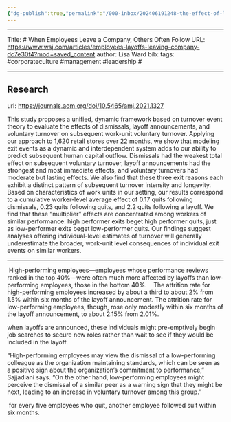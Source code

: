 ```yaml
---
{"dg-publish":true,"permalink":"/000-inbox/202406191248-the-effect-of-laying-off-high-performing-employees/","created":"2024-06-19T12:48:38.000-04:00","updated":"2025-03-09T22:36:07.000-04:00"}
---
```


---

Title: # When Employees Leave a Company, Others Often Follow
URL: https://www.wsj.com/articles/employees-layoffs-leaving-company-dc7e30f4?mod=saved_content
author: Lisa Ward
bib:
tags: #corporateculture #management #leadership #

---

## Research
url: https://journals.aom.org/doi/10.5465/amj.2021.1327

This study proposes a unified, dynamic framework based on turnover event theory to evaluate the effects of dismissals, layoff announcements, and voluntary turnover on subsequent work-unit voluntary turnover. Applying our approach to 1,620 retail stores over 22 months, we show that modeling exit events as a dynamic and interdependent system adds to our ability to predict subsequent human capital outflow. Dismissals had the weakest total effect on subsequent voluntary turnover, layoff announcements had the strongest and most immediate effects, and voluntary turnovers had moderate but lasting effects. We also find that these three exit reasons each exhibit a distinct pattern of subsequent turnover intensity and longevity. Based on characteristics of work units in our setting, our results correspond to a cumulative worker-level average effect of 0.17 quits following dismissals, 0.23 quits following quits, and 2.2 quits following a layoff. We find that these “multiplier” effects are concentrated among workers of similar performance: high performer exits beget high performer quits, just as low-performer exits beget low-performer quits. Our findings suggest analyses offering individual-level estimates of turnover will generally underestimate the broader, work-unit level consequences of individual exit events on similar workers.

---

 High-performing employees—employees whose performance reviews ranked in the top 40%—were often much more affected by layoffs than low-performing employees, those in the bottom 40%.
 
 The attrition rate for high-performing employees increased by about a third to about 2% from 1.5% within six months of the layoff announcement. The attrition rate for low-performing employees, though, rose only modestly within six months of the layoff announcement, to about 2.15% from 2.01%.

when layoffs are announced, these individuals might pre-emptively begin job searches to secure new roles rather than wait to see if they would be included in the layoff.

“High-performing employees may view the dismissal of a low-performing colleague as the organization maintaining standards, which can be seen as a positive sign about the organization’s commitment to performance,” Sajjadiani says. “On the other hand, low-performing employees might perceive the dismissal of a similar peer as a warning sign that they might be next, leading to an increase in voluntary turnover among this group.”

 for every five employees who quit, another employee followed suit within six months.